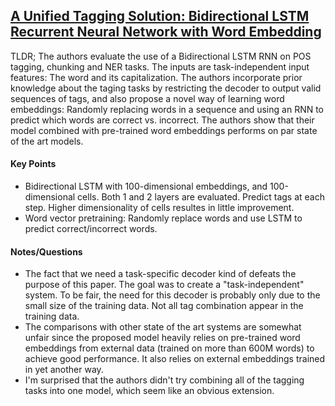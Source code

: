 ## [A Unified Tagging Solution: Bidirectional LSTM Recurrent Neural Network with Word Embedding](http://arxiv.org/abs/1511.00215)

TLDR; The authors evaluate the use of a Bidirectional LSTM RNN on POS tagging, chunking and NER tasks. The inputs are task-independent input features: The word and its capitalization. The authors incorporate prior knowledge about the taging tasks by restricting the decoder to output valid sequences of tags, and also propose a novel way of learning word embeddings: Randomly replacing words in a sequence and using an RNN to predict which words are correct vs.  incorrect. The authors show that their model combined with pre-trained word embeddings performs on par state of the art models.


#### Key Points

- Bidirectional LSTM with 100-dimensional embeddings, and 100-dimensional cells. Both 1 and 2 layers are evaluated. Predict tags at each step. Higher dimensionality of cells resultes in little improvement.
- Word vector pretraining: Randomly replace words and use LSTM to predict correct/incorrect words.


#### Notes/Questions

- The fact that we need a task-specific decoder kind of defeats the purpose of this paper. The goal was to create a "task-independent" system. To be fair, the need for this decoder is probably only due to the small size of the training data. Not all tag combination appear in the training data.
- The comparisons with other state of the art systems are somewhat unfair since the proposed model heavily relies on pre-trained word embeddings from external data (trained on more than 600M words) to achieve good performance. It also relies on external embeddings trained in yet another way.
- I'm surprised that the authors didn't try combining all of the tagging tasks into one model, which seem like an obvious extension.